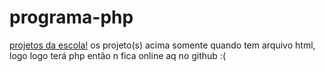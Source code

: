 # programa-php
 
<a href="https://enzodante.github.io/programa-php/coisas-aulaescola/projeto01">projetos da escola!</a>
os projeto(s) acima somente quando tem arquivo html, logo logo terá php então n fica online aq no github :(

